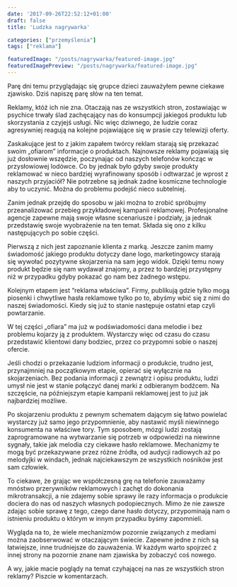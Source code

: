 ```yaml
---
date: '2017-09-26T22:52:12+01:00'
draft: false
title: 'Ludzka nagrywarka'

categories: ["przemyślenia"]
tags: ["reklama"]

featuredImage: "/posts/nagrywarka/featured-image.jpg"
featuredImagePreview: "/posts/nagrywarka/featured-image.jpg"
---
```


Parę dni temu przyglądając się grupce dzieci zauważyłem pewne ciekawe zjawisko. Dziś napiszę parę słów na ten temat.

Reklamy, któż ich nie zna. Otaczają nas ze wszystkich stron, zostawiając w psychice trwały ślad zachęcający nas do konsumpcji jakiegoś produktu lub skorzystania z czyjejś usługi. Nic więc dziwnego, że ludzie coraz agresywniej reagują na kolejne pojawiające się w prasie czy telewizji oferty.

Zaskakujące jest to z jakim zapałem twórcy reklam starają się przekazać swoim „ofiarom” informacje o produktach. Najnowsze reklamy pojawiają się już dosłownie wszędzie, poczynając od naszych telefonów kończąc w przysłowiowej lodówce. Co by jednak było gdyby swoje produkty reklamować w nieco bardziej wyrafinowany sposób i odtwarzać je wprost z naszych przyjaciół? Nie potrzebne są jednak żadne kosmiczne technologie aby to uczynić. Można do problemu podejść nieco subtelniej.

Zanim jednak przejdę do sposobu w jaki można to zrobić spróbujmy przeanalizować przebieg przykładowej kampanii reklamowej. Profesjonalne agencje zapewne mają swoje własne scenariusze i podziały, ja jednak przedstawię swoje wyobrażenie na ten temat. Składa się ono z kilku następujących po sobie części.

Pierwszą z nich jest zapoznanie klienta z marką. Jeszcze zanim mamy świadomość jakiego produktu dotyczy dane logo, marketingowcy starają się wywołać pozytywne skojarzenia na sam jego widok. Dzięki temu nowy produkt będzie się nam wydawał znajomy, a przez to bardziej przystępny niż w przypadku gdyby pokazać go nam bez żadnego wstępu.

Kolejnym etapem jest “reklama właściwa”. Firmy, publikują gdzie tylko mogą piosenki i chwytliwe hasła reklamowe tylko po to, abyśmy wbić się z nimi do naszej świadomości. Kiedy się już to stanie następuje ostatni etap czyli powtarzanie.

W tej części „ofiara” ma już w podświadomości dana melodie i bez problemu kojarzy ją z produktem. Wystarczy więc od czasu do czasu przedstawić klientowi dany bodziec, przez co przypomni sobie o naszej ofercie.

Jeśli chodzi o przekazanie ludziom informacji o produkcie, trudno jest, przynajmniej na początkowym etapie, opierać się wyłącznie na skojarzeniach. Bez podania informacji z zewnątrz i opisu produktu, ludzi umysł nie jest w stanie połączyć danej marki z odbieranym bodźcem. Na szczęście, na późniejszym etapie kampanii reklamowej jest to już jak najbardziej możliwe.

Po skojarzeniu produktu z pewnym schematem dającym się łatwo powielać wystarczy już samo jego przypomnienie, aby nastawić myśli niewinnego konsumenta na właściwe tory. Tym sposobem, mózgi ludzi zostają zaprogramowane na wytwarzanie się potrzeb w odpowiedzi na niewinne sygnały, takie jak melodia czy ciekawe hasło reklamowe. Mechanizmy te mogą być przekazywane przez różne źródła, od audycji radiowych aż po melodyjki w windach, jednak najciekawszym ze wszystkich nośników jest sam człowiek.

To ciekawe, że grając we współczesną grę na telefonie zauważamy mnóstwo przerywników reklamowych i zachęt do dokonania mikrotransakcji, a nie zdajemy sobie sprawy ile razy informacja o produkcie dociera do nas od naszych własnych podopiecznych. Mimo że nie zawsze zdając sobie sprawę z tego, czego dane hasło dotyczy, przypominają nam o istnieniu produktu o którym w innym przypadku byśmy zapomnieli.

Wygląda na to, że wiele mechanizmów pozornie związanych z mediami można zaobserwować w otaczającym świecie. Zapewne jedne z nich są łatwiejsze, inne trudniejsze do zauważenia. W każdym warto spojrzeć z innej strony na pozornie znane nam zjawiska by zobaczyć coś nowego.

A wy, jakie macie poglądy na temat czyhającej na nas ze wszystkich stron reklamy? Piszcie w komentarzach.
